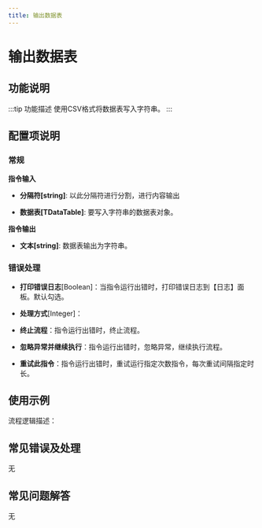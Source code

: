 ```yaml
---
title: 输出数据表
---
```


# 输出数据表

## 功能说明

:::tip 功能描述
使用CSV格式将数据表写入字符串。
:::

## 配置项说明

### 常规

**指令输入**

- **分隔符[string]**: 以此分隔符进行分割，进行内容输出

- **数据表[TDataTable]**: 要写入字符串的数据表对象。


**指令输出**

- **文本[string]**: 数据表输出为字符串。

### 错误处理

- **打印错误日志**[Boolean]：当指令运行出错时，打印错误日志到【日志】面板。默认勾选。

- **处理方式**[Integer]：

 - **终止流程**：指令运行出错时，终止流程。

 - **忽略异常并继续执行**：指令运行出错时，忽略异常，继续执行流程。

 - **重试此指令**：指令运行出错时，重试运行指定次数指令，每次重试间隔指定时长。

## 使用示例

流程逻辑描述：

## 常见错误及处理

无

## 常见问题解答

无


